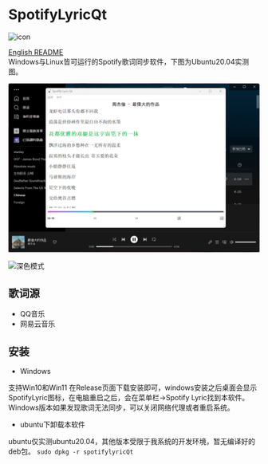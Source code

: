 # SpotifyLyricQt

<img src="https://raw.githubusercontent.com/georgezzzh/SpotifyLyricQt/master/Readme/icon.png" alt="icon"  />

[English README](https://github.com/georgezzzh/SpotifyLyricQt/blob/master/README_EN.md)  
Windows与Linux皆可运行的Spotify歌词同步软件，下图为Ubuntu20.04实测图。

![ubuntu20.04](https://github.com/georgezzzh/SpotifyLyricQt/raw/master/Readme/spotifyLyricQt.png)

![深色模式](https://github.com/georgezzzh/SpotifyLyricQt/raw/master/Readme/spotifyLyricDark.png)

## 歌词源

* QQ音乐
* 网易云音乐
## 安装
* Windows

支持Win10和Win11
在Release页面下载安装即可，windows安装之后桌面会显示SpotifyLyric图标，在电脑重启之后，会在菜单栏->Spotify Lyric找到本软件。Windows版本如果发现歌词无法同步，可以关闭网络代理或者重启系统。
* ubuntu下卸载本软件

ubuntu仅实测ubuntu20.04，其他版本受限于我系统的开发环境，暂无编译好的deb包。
`sudo dpkg -r spotifylyricQt`
